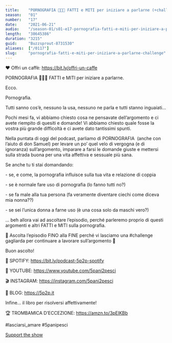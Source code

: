 ```yaml
---
title:    "PORNOGRAFIA 🥶🤫🤥 FATTI e MITI per iniziare a parlarne (+challenge)"
season:   "01"
number:   "17"
date:     "2021-06-21"
audio:    "/season-01/s01-e17-pornografia-fatti-e-miti-per-iniziare-a-parlarne-challenge.mp3"
length:   "38645386"
duration: "3215"
guid:     "Buzzsprout-8731530"
aliases:  ["/0117"]
slug:     "pornografia-fatti-e-miti-per-iniziare-a-parlarne-challenge"
---
```

❤️ Offri un caffè: https://bit.ly/offri-un-caffe

PORNOGRAFIA 🥶🤫🤥 FATTI e MITI per iniziare a parlarne.

Ecco.

Pornografia.

Tutti sanno cos’è, nessuno la usa, nessuno ne parla e tutti stanno inguaiati...

Pochi mesi fa, vi abbiamo chiesto cosa ne pensavate dell’argomento e ci avete riempito di quesiti e domande! Vi abbiamo chiesto quale fosse la vostra più grande difficoltà e ci avete dato tantissimi spunti.

Nella puntata di oggi del podcast, parliamo di PORNOGRAFIA  (anche con l’aiuto di don Samuel) per levare un po’ quel velo di vergogna (e di ignoranza) sull’argomento, imparare a farsi le domande giuste e mettersi sulla strada buona per una vita affettiva e sessuale più sana.

Se anche tu ti stai domandando:

\- se, e come, la pornografia influisce sulla tua vita e relazione di coppia

\- se è normale fare uso di pornografia (lo fanno tutti no?)

\- se fa male alla tua persona (fa veramente diventare ciechi come diceva mia nonna??)

\- se sei l’unica donna a farne uso (è una cosa solo da maschi vero?)

... beh allora vai ad ascoltare l’episodio, perché parleremo proprio di questi argomenti e altri FATTI e MITI sulla pornografia.

🥇 Ascolta l’episodio FINO alla FINE perché vi lasciamo una #challenge gagliarda per continuare a lavorare sull’argomento 💪

Buon ascolto!

👾 SPOTIFY: https://bit.ly/podcast-5p2p-spotify

🔴 YOUTUBE: https://www.youtube.com/5pani2pesci

🎬 INSTAGRAM: https://instagram.com/5pani2pesci

🦄 BLOG: https://5p2p.it

Infine... il libro per risolversi affettivamente!

🏆 TROMBAMICA D’ECCEZIONE: https://amzn.to/3pElKBb

#lasciarsi\_amare #5panipesci

[Support the show](https://bit.ly/offri-un-caffe)
                